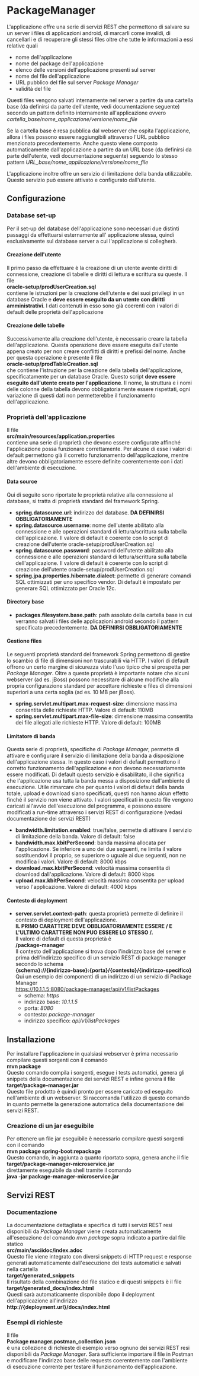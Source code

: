 # PackageManager

L'applicazione offre una serie di servizi REST che permettono di salvare su un server i files di applicazioni android,
di marcarli come invalidi, di cancellarli e di recuperare gli stessi files oltre che tutte le informazioni a essi
relative quali

* nome dell'applicazione
* nome del package dell'applicazione
* elenco delle versioni dell'applicazione presenti sul server
* nome del file dell'applicazione
* URL pubblico del file sul server _Package Manager_
* validità del file

Questi files vengono salvati internamente nel server a partire da una cartella base (da definirsi da parte dell'utente,
vedi documentazione seguente) secondo un pattern definito internamente all'applicazione ovvero
*cartella_base/nome_applicazione/versione/nome_file*

Se la cartella base è resa pubblica dal webserver che ospita l'applicazione, allora i files possono essere raggiungibili
attraverso l'URL pubblico menzionato precedentemente. Anche questo viene composto automaticamente dall'applicazione a
partire da un URL base (da definirsi da parte dell'utente, vedi documentazione seguente) seguendo lo stesso pattern
*URL_base/nome_applicazione/versione/nome_file*

L'applicazione inoltre offre un servizio di limitazione della banda utilizzabile. Questo servizio può essere attivato e
configurato dall'utente.

## Configurazione

### Database set-up

Per il set-up del database dell'applicazione sono necessari due distinti passaggi da effettuarsi esternamente all'
applicazione stessa, quindi esclusivamente sul database server a cui l'applicazione si collegherà.

#### Creazione dell'utente

Il primo passo da effettuare è la creazione di un utente avente diritti di connessione, creazione di tabelle e diritti
di lettura e scrittura su queste. Il file  
__oracle-setup/prodUserCreation.sql__  
contiene le istruzioni per la creazione dell'utente e dei suoi privilegi in un database Oracle e __deve essere eseguito
da un utente con diritti amministrativi__. I dati contenuti in esso sono già coerenti con i valori di default delle
proprietà dell'applicazione

#### Creazione delle tabelle

Successivamente alla creazione dell'utente, è necessario creare la tabella dell'applicazione. Questa operazione deve
essere eseguita dall'utente appena creato per non creare conflitti di diritti e prefissi del nome. Anche per questa
operazione è presente il file  
__oracle-setup/prodTableCreation.sql__  
che contiene l'istruzione per la creazione della tabella dell'applicazione, specificatamente per un database Oracle.
Questo script __deve essere eseguito dall'utente creato per l'applicazione__. Il nome, la struttura e i nomi delle
colonne della tabella devono obbligatoriamente essere rispettati, ogni variazione di questi dati non permetterebbe il
funzionamento dell'applicazione.

### Proprietà dell'applicazione

Il file  
__src/main/resources/application.properties__  
contiene una serie di proprietà che devono essere configurate affinché l'applicazione possa funzionare correttamente.
Per alcune di esse i valori di default permettono già il corretto funzionamento dell'applicazione, mentre altre devono
obbligatoriamente essere definite coerentemente con i dati dell'ambiente di esecuzione.

#### Data source

Qui di seguito sono riportate le proprietà relative alla connessione al database, si tratta di proprietà standard del
framework Spring.

* __spring.datasource.url__: indirizzo del database. __DA DEFINIRSI OBBLIGATORIAMENTE__
* __spring.datasource.username__: nome dell'utente abilitato alla connessione e alle operazioni standard di
  lettura/scrittura sulla tabella dell'applicazione. Il valore di default è coerente con lo script di creazione
  dell'utente oracle-setup/prodUserCreation.sql
* __spring.datasource.password__: password dell'utente abilitato alla connessione e alle operazioni standard di
  lettura/scrittura sulla tabella dell'applicazione. Il valore di default è coerente con lo script di creazione
  dell'utente oracle-setup/prodUserCreation.sql
* __spring.jpa.properties.hibernate.dialect__: permette di generare comandi SQL ottimizzati per uno specifico vendor. Di
  default è impostato per generare SQL ottimizzato per Oracle 12c.

#### Directory base

* __packages.filesystem.base.path__: path assoluto della cartella base in cui verranno salvati i files delle
  applicazioni android secondo il pattern specificato precedentemente. __DA DEFINIRSI OBBLIGATORIAMENTE__

#### Gestione files

Le seguenti proprietà standard del framework Spring permettono di gestire lo scambio di file di dimensioni non
trascurabili via HTTP. I valori di default offrono un certo margine di sicurezza visto l'uso tipico che si prospetta
per _Package Manager_. Oltre a queste proprietà è importante notare che alcuni webserver (ad es. jBoss) possono
necessitare di alcune modifiche alla propria configurazione standard per accettare richieste e files di dimensioni
superiori a una certa soglia (ad es. 10 MB per jBoss).

* __spring.servlet.multipart.max-request-size__: dimensione massima consentita delle richieste HTTP. Valore di default:
  110MB
* __spring.servlet.multipart.max-file-size__: dimensione massima consentita dei file allegati alle richieste HTTP.
  Valore di default: 100MB

#### Limitatore di banda

Questa serie di proprietà, specifiche di *Package Manager*, permette di attivare e configurare il servizio di
limitazione della banda a disposizione dell'applicazione stessa. In questo caso i valori di default permettono il
corretto funzionamento dell'applicazione e non devono necessariamente essere modificati. Di default questo servizio è
disabilitato, il che significa che l'applicazione usa tutta la banda messa a disposizione dall'ambiente di esecuzione.
Utile rimarcare che per quanto i valori di default della banda totale, upload e download siano specificati, questi non
hanno alcun effetto finché il servizio non viene attivato. I valori specificati in questo file vengono caricati
all'avvio dell'esecuzione del programma, e possono essere modificati a run-time attraverso i servizi REST di
configurazione (vedasi documentazione dei servizi REST)

* __bandwidth.limitation.enabled__: true/false, permette di attivare il servizio di limitazione della banda. Valore di
  default: false
* __bandwidth.max.kbitPerSecond__: banda massima allocata per l'applicazione. Se inferiore a uno dei due seguenti, ne
  limita il valore sostituendovi il proprio, se superiore o uguale ai due seguenti, non ne modifica i valori. Valore di
  default: 8000 kbps
* __download.max.kbitPerSecond__: velocità massima consentita di download dall'applicazione. Valore di default: 8000
  kbps
* __upload.max.kbitPerSecond__: velocità massima consentita per upload verso l'applicazione. Valore di default: 4000
  kbps
  
#### Contesto di deployment

* __server.servlet.context-path__: questa proprietà permette di definire il contesto di deployment dell'applicazione.  
  __IL PRIMO CARATTERE DEVE OBBLIGATORIAMENTE ESSERE / E L'ULTIMO CARATTERE NON PUO ESSERE LO STESSO /.__  
  Il valore di default di questa proprietà è  
  __/package-manager__  
  Il contesto dell'applicazione si trova dopo l'indirizzo base del server e prima dell'indirizzo specifico di un servizio REST di package manager secondo lo schema  
__{schema}://{indirizzo-base}:{porta}/{contesto}/{indirizzo-specifico}__  
Qui un esempio dei componenti di un indirizzo di un servizio di Package Manager  
  https://10.1.1.5:8080/package-manager/api/v1/listPackages  
  * schema: *https*
  * indirizzo base: *10.1.1.5*
  * porta: *8080*
  * contesto: *package-manager*
  * indirizzo specifico: *api/v1/listPackages*  
    
 

## Installazione

Per installare l'applicazione in qualsiasi webserver è prima necessario compilare questi sorgenti con il comando  
__mvn package__  
Questo comando compila i sorgenti, esegue i tests automatici, genera gli snippets della documentazione dei servizi REST
e infine genera il file  
__target/package-manager.jar__  
Questo file prodotto è quindi pronto per essere caricato ed eseguito nell'ambiente di un webserver. Si raccomanda
l'utilizzo di questo comando in quanto permette la generazione automatica della documentazione dei servizi REST.

### Creazione di un jar eseguibile
Per ottenere un file jar eseguibile è necessario compilare questi sorgenti con il comando  
__mvn package spring-boot:repackage__  
Questo comando, in aggiunta a quanto riportato sopra, genera anche il file  
__target/package-manager-microservice.jar__  
direttamente eseguibile da shell tramite il comando  
__java -jar package-manager-microservice.jar__


## Servizi REST

### Documentazione

La documentazione dettagliata e specifica di tutti i servizi REST resi disponibili da _Package Manager_ viene creata
automaticamente all'esecuzione del comando _mvn package_ sopra indicato a partire dal file statico  
__src/main/asciidoc/index.adoc__  
Questo file viene integrato con diversi snippets di HTTP request e response generati automaticamente dall'esecuzione dei
tests automatici e salvati nella cartella  
__target/generated_snippets__  
Il risultato della combinazione del file statico e di questi snippets è il file  
__target/generated_docs/index.html__  
Questi sarà automaticamente disponibile dopo il deployment dell'applicazione all'indirizzo  
__http://{deployment.url}/docs/index.html__

### Esempi di richieste

Il file  
__Package manager.postman_collection.json__  
è una collezione di richieste di esempio verso ognuno dei servizi REST resi disponibili da _Package Manager_. Sarà
sufficiente importare il file in Postman e modificare l'indirizzo base delle requests coerentemente con l'ambiente di
esecuzione corrente per testare il funzionamento dell'applicazione.